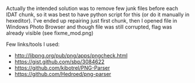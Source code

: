 Actually the intended solution was to remove few junk files before each IDAT chunk, so it was best to have python script for this (or do it manually in hexeditor).
I've ended up repairing just first chunk, then I opened file in Windows Photo Browser and though file was still corrupted, flag was already visible (see fixme_mod.png)

Few links/tools I used:

* http://libpng.org/pub/png/apps/pngcheck.html
* https://gist.github.com/sbp/3084622
* https://github.com/kibotrel/PNG-Parser
* https://github.com/Hedroed/png-parser
